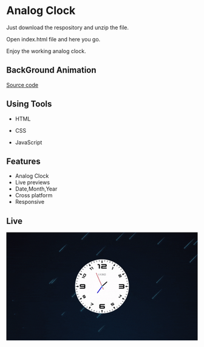 
# Analog Clock

Just download the respository and unzip the file.

Open index.html file and here you go.

Enjoy the working analog clock.



## BackGround Animation 

[Source code](https://codepen.io/alphardex/pen/RwrVoeL)



## Using Tools

- HTML 

- CSS
- JavaScript



## Features

- Analog Clock
- Live previews
- Date,Month,Year
- Cross platform
- Responsive



## Live

![](https://github.com/CHANDRA92/Clock/blob/main/Clock-animation.gif)

